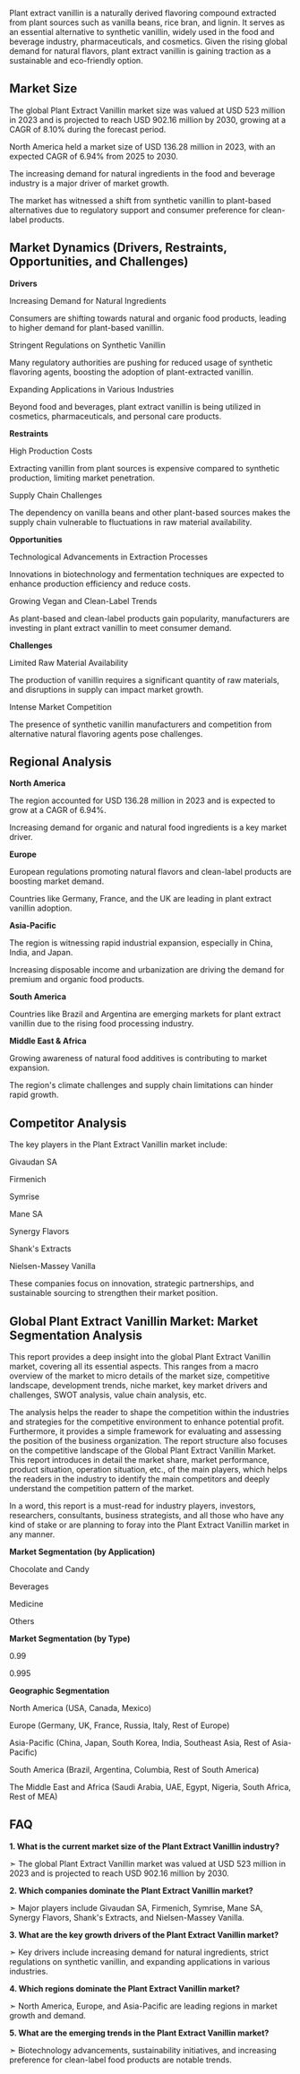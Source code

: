 Plant extract vanillin is a naturally derived flavoring compound extracted from plant sources such as vanilla beans, rice bran, and lignin. It serves as an essential alternative to synthetic vanillin, widely used in the food and beverage industry, pharmaceuticals, and cosmetics. Given the rising global demand for natural flavors, plant extract vanillin is gaining traction as a sustainable and eco-friendly option.

## Market Size

The global Plant Extract Vanillin market size was valued at USD 523 million in 2023 and is projected to reach USD 902.16 million by 2030, growing at a CAGR of 8.10% during the forecast period.

North America held a market size of USD 136.28 million in 2023, with an expected CAGR of 6.94% from 2025 to 2030.

The increasing demand for natural ingredients in the food and beverage industry is a major driver of market growth.

The market has witnessed a shift from synthetic vanillin to plant-based alternatives due to regulatory support and consumer preference for clean-label products.

## Market Dynamics (Drivers, Restraints, Opportunities, and Challenges)

**Drivers**

Increasing Demand for Natural Ingredients

Consumers are shifting towards natural and organic food products, leading to higher demand for plant-based vanillin.

Stringent Regulations on Synthetic Vanillin

Many regulatory authorities are pushing for reduced usage of synthetic flavoring agents, boosting the adoption of plant-extracted vanillin.

Expanding Applications in Various Industries

Beyond food and beverages, plant extract vanillin is being utilized in cosmetics, pharmaceuticals, and personal care products.

**Restraints**

High Production Costs

Extracting vanillin from plant sources is expensive compared to synthetic production, limiting market penetration.

Supply Chain Challenges

The dependency on vanilla beans and other plant-based sources makes the supply chain vulnerable to fluctuations in raw material availability.

**Opportunities**

Technological Advancements in Extraction Processes

Innovations in biotechnology and fermentation techniques are expected to enhance production efficiency and reduce costs.

Growing Vegan and Clean-Label Trends

As plant-based and clean-label products gain popularity, manufacturers are investing in plant extract vanillin to meet consumer demand.

**Challenges**

Limited Raw Material Availability

The production of vanillin requires a significant quantity of raw materials, and disruptions in supply can impact market growth.

Intense Market Competition

The presence of synthetic vanillin manufacturers and competition from alternative natural flavoring agents pose challenges.

## Regional Analysis

**North America**

The region accounted for USD 136.28 million in 2023 and is expected to grow at a CAGR of 6.94%.

Increasing demand for organic and natural food ingredients is a key market driver.

**Europe**

European regulations promoting natural flavors and clean-label products are boosting market demand.

Countries like Germany, France, and the UK are leading in plant extract vanillin adoption.

**Asia-Pacific**

The region is witnessing rapid industrial expansion, especially in China, India, and Japan.

Increasing disposable income and urbanization are driving the demand for premium and organic food products.

**South America**

Countries like Brazil and Argentina are emerging markets for plant extract vanillin due to the rising food processing industry.

**Middle East & Africa**

Growing awareness of natural food additives is contributing to market expansion.

The region's climate challenges and supply chain limitations can hinder rapid growth.

## Competitor Analysis

The key players in the Plant Extract Vanillin market include:

Givaudan SA

Firmenich

Symrise

Mane SA

Synergy Flavors

Shank's Extracts

Nielsen-Massey Vanilla

These companies focus on innovation, strategic partnerships, and sustainable sourcing to strengthen their market position.

## Global Plant Extract Vanillin Market: Market Segmentation Analysis

This report provides a deep insight into the global Plant Extract Vanillin market, covering all its essential aspects. This ranges from a macro overview of the market to micro details of the market size, competitive landscape, development trends, niche market, key market drivers and challenges, SWOT analysis, value chain analysis, etc.

The analysis helps the reader to shape the competition within the industries and strategies for the competitive environment to enhance potential profit. Furthermore, it provides a simple framework for evaluating and assessing the position of the business organization. The report structure also focuses on the competitive landscape of the Global Plant Extract Vanillin Market. This report introduces in detail the market share, market performance, product situation, operation situation, etc., of the main players, which helps the readers in the industry to identify the main competitors and deeply understand the competition pattern of the market.

In a word, this report is a must-read for industry players, investors, researchers, consultants, business strategists, and all those who have any kind of stake or are planning to foray into the Plant Extract Vanillin market in any manner.

**Market Segmentation (by Application)**

Chocolate and Candy

Beverages

Medicine

Others

**Market Segmentation (by Type)**

0.99

0.995

**Geographic Segmentation**

North America (USA, Canada, Mexico)

Europe (Germany, UK, France, Russia, Italy, Rest of Europe)

Asia-Pacific (China, Japan, South Korea, India, Southeast Asia, Rest of Asia-Pacific)

South America (Brazil, Argentina, Columbia, Rest of South America)

The Middle East and Africa (Saudi Arabia, UAE, Egypt, Nigeria, South Africa, Rest of MEA)

## FAQ

**1. What is the current market size of the Plant Extract Vanillin industry?**

➣ The global Plant Extract Vanillin market was valued at USD 523 million in 2023 and is projected to reach USD 902.16 million by 2030.

**2. Which companies dominate the Plant Extract Vanillin market?**

➣ Major players include Givaudan SA, Firmenich, Symrise, Mane SA, Synergy Flavors, Shank's Extracts, and Nielsen-Massey Vanilla.

**3. What are the key growth drivers of the Plant Extract Vanillin market?**

➣ Key drivers include increasing demand for natural ingredients, strict regulations on synthetic vanillin, and expanding applications in various industries.

**4. Which regions dominate the Plant Extract Vanillin market?**

➣ North America, Europe, and Asia-Pacific are leading regions in market growth and demand.

**5. What are the emerging trends in the Plant Extract Vanillin market?**

➣ Biotechnology advancements, sustainability initiatives, and increasing preference for clean-label food products are notable trends.
